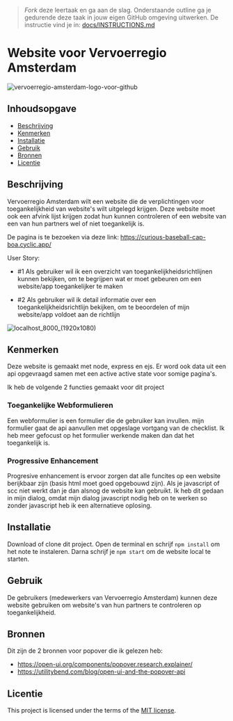 > _Fork_ deze leertaak en ga aan de slag. Onderstaande outline ga je gedurende deze taak in jouw eigen GitHub omgeving uitwerken. De instructie vind je in: [docs/INSTRUCTIONS.md](docs/INSTRUCTIONS.md)

# Website voor Vervoerregio Amsterdam
![vervoerregio-amsterdam-logo-voor-github](https://user-images.githubusercontent.com/112861160/225649035-bbb5cfff-5137-4599-8cac-493107dea9ab.svg)
<!-- Geef je project een titel en schrijf in één zin wat het is -->

## Inhoudsopgave

  * [Beschrijving](#beschrijving)
  * [Kenmerken](#kenmerken)
  * [Installatie](#installatie)
  * [Gebruik](#gebruik)
  * [Bronnen](#bronnen)
  * [Licentie](#licentie)

## Beschrijving
Vervoerregio Amsterdam wilt een website die de verplichtingen voor toegankelijkheid van website's wilt uitgelegd krijgen. Deze website moet ook een afvink lijst krijgen zodat hun kunnen controleren of een website van een van hun partners wel of niet toegankelijk is.

De pagina is te bezoeken via deze link: https://curious-baseball-cap-boa.cyclic.app/

User Story:

* #1 Als gebruiker wil ik een overzicht van toegankelijkheidsrichtlijnen kunnen bekijken, om te begrijpen wat er moet gebeuren om een website/app toegankelijker te maken

* #2 Als gebruiker wil ik detail informatie over een toegankelijkheidsrichtlijn bekijken, om te beoordelen of mijn website/app voldoet aan de richtlijn

![localhost_8000_(1920x1080)](https://user-images.githubusercontent.com/112861160/226889920-e7af40e0-28b5-4cf7-be48-0aa803b93a01.png)

## Kenmerken
Deze website is gemaakt met node, express en ejs. Er word ook data uit een api opgevraagd samen met een active active state voor somige pagina's. 

Ik heb de volgende 2 functies gemaakt voor dit project

### Toegankelijke Webformulieren
Een webformulier is een formulier die de gebruiker kan invullen. mijn formulier gaat de api aanvullen met opgeslage vortgang van de checklist. Ik heb meer gefocust op het formulier werkende maken dan dat het toegankelijk is. 

### Progressive Enhancement
Progresive enhancement is ervoor zorgen dat alle funcites op een website berijkbaar zijn (basis html moet goed opgebouwd zijn). Als je javascript of scc niet werkt dan je dan alsnog de website kan gebruikt. Ik heb dit gedaan in mijn dialog, omdat mijn dialog javascript nodig heb on te werken so zonder javascript heb ik een alternatieve oplosing.

<!-- Bij Kenmerken staat welke technieken zijn gebruikt en hoe. Wat is de HTML structuur? Wat zijn de belangrijkste dingen in CSS? Wat is er met Javascript gedaan en hoe? Misschien heb je een framwork of library gebruikt? -->

## Installatie
Download of clone dit project. Open de terminal en schrijf `npm install` om het note te instaleren. Darna schrijf je `npm start` om de website local te starten.

## Gebruik
De gebruikers (medewerkers van Vervoerregio Amsterdam) kunnen deze website gebruiken om website's van hun partners te controleren op toegankelijkheid.


## Bronnen
Dit zijn de 2 bronnen voor popover die ik gelezen heb:
* https://open-ui.org/components/popover.research.explainer/
* https://utilitybend.com/blog/open-ui-and-the-popover-api

## Licentie

This project is licensed under the terms of the [MIT license](./LICENSE).
